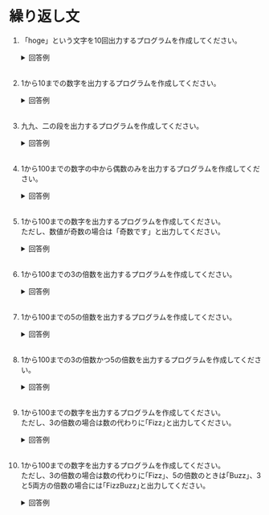 # 繰り返し文

1. 「hoge」という文字を10回出力するプログラムを作成してください。

    <details><summary>回答例</summary><div>
            
    ```
    for (int i = 1; i <= 10; i++) {
        System.out.println("hoge");
    }
    ```
            
    </div></details>
        

    <br>
	
2. 1から10までの数字を出力するプログラムを作成してください。

    <details><summary>回答例</summary><div>
            
    ```
    for (int i = 1; i <= 10; i++) {
        System.out.println(i);
    }
    ```
            
    </div></details>
        

    <br>
	
3. 九九、二の段を出力するプログラムを作成してください。

    <details><summary>回答例</summary><div>
            
    ```
    for (int i = 1; i < 10; i++) {
        System.out.println(i * 2);
    }
    ```
            
    </div></details>
        

    <br>
	
4. 1から100までの数字の中から偶数のみを出力するプログラムを作成してください。

    <details><summary>回答例</summary><div>
            
    ```
    for (int i = 1; i <= 100; i++) {
        if (i % 2 == 0) {
            System.out.println(i);
        }
    }
    ```
            
    </div></details>
        

    <br>

5. 1から100までの数字を出力するプログラムを作成してください。  
ただし、数値が奇数の場合は「奇数です」と出力してください。

    <details><summary>回答例</summary><div>
            
    ```
    for (int i = 1; i <= 100; i++) {
        if (i % 2 != 0) {
            System.out.println("奇数です");
        } else {
            System.out.println(i);
        }
    }
    ```
            
    </div></details>
        

    <br>
	
6. 1から100までの3の倍数を出力するプログラムを作成してください。  

    <details><summary>回答例</summary><div>
            
    ```
    for (int i = 1; i <= 100; i++) {
        if (i % 3 == 0) {
            System.out.println(i);
        }
    }
    ```
            
    </div></details>
        

    <br>
	
7. 1から100までの5の倍数を出力するプログラムを作成してください。  

    <details><summary>回答例</summary><div>
            
    ```
    for (int i = 1; i <= 100; i++) {
        if (i % 5 == 0) {
            System.out.println(i);
        }
    }
    ```
            
    </div></details>
        

    <br>
	
8. 1から100までの3の倍数かつ5の倍数を出力するプログラムを作成してください。  

    <details><summary>回答例</summary><div>
            
    ```
    for (int i = 1; i <= 100; i++) {
        if (i % 3 == 0 && i % 5 == 0) {
            System.out.println(i);
        }
    }
    ```
            
    </div></details>
        

    <br>
	
9. 1から100までの数字を出力するプログラムを作成してください。  
ただし、3の倍数の場合は数の代わりに｢Fizz｣と出力してください。

    <details><summary>回答例</summary><div>
            
    ```
    for (int i = 1; i <= 100; i++) {
        if (i % 3 == 0) {
            System.out.println("Fizz");
        } else {
            System.out.println(i);
        }
    }
    ```
            
    </div></details>
        

    <br>
	
10. 1から100までの数字を出力するプログラムを作成してください。  
ただし、3の倍数の場合は数の代わりに｢Fizz｣、5の倍数のときは｢Buzz｣、3と5両方の倍数の場合には｢FizzBuzz｣と出力してください。

    <details><summary>回答例</summary><div>
            
    ```
    for (int i = 1; i <= 100; i++) {
        if (i % 3 == 0 && i % 5 == 0) {
            System.out.println("FizzBuzz");
        } else if (i % 5 == 0) {
            System.out.println("Buzz");
        } else if (i % 3 == 0) {
            System.out.println("Fizz");
        } else {
            System.out.println(i);
        }
    }
    ```
            
    </div></details>
        

    <br>
	
